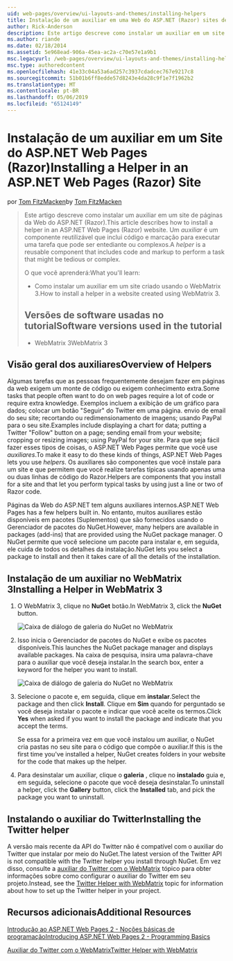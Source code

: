 ```yaml
---
uid: web-pages/overview/ui-layouts-and-themes/installing-helpers
title: Instalação de um auxiliar em uma Web do ASP.NET (Razor) sites de páginas | Microsoft Docs
author: Rick-Anderson
description: Este artigo descreve como instalar um auxiliar em um site de páginas da Web do ASP.NET (Razor). Um auxiliar é um componente reutilizável que inclui código e marcação para por...
ms.author: riande
ms.date: 02/18/2014
ms.assetid: 5e968ead-906a-45ea-ac2a-c70e57e1a9b1
msc.legacyurl: /web-pages/overview/ui-layouts-and-themes/installing-helpers
msc.type: authoredcontent
ms.openlocfilehash: 41e33c04a53a6ad257c3937cdadcec767e9217c8
ms.sourcegitcommit: 51b01b6ff8edde57d8243e4da28c9f1e7f1962b2
ms.translationtype: MT
ms.contentlocale: pt-BR
ms.lasthandoff: 05/06/2019
ms.locfileid: "65124149"
---
```

# <a name="installing-a-helper-in-an-aspnet-web-pages-razor-site"></a><span data-ttu-id="b7f74-104">Instalação de um auxiliar em um Site do ASP.NET Web Pages (Razor)</span><span class="sxs-lookup"><span data-stu-id="b7f74-104">Installing a Helper in an ASP.NET Web Pages (Razor) Site</span></span>

<span data-ttu-id="b7f74-105">por [Tom FitzMacken](https://github.com/tfitzmac)</span><span class="sxs-lookup"><span data-stu-id="b7f74-105">by [Tom FitzMacken](https://github.com/tfitzmac)</span></span>

> <span data-ttu-id="b7f74-106">Este artigo descreve como instalar um auxiliar em um site de páginas da Web do ASP.NET (Razor).</span><span class="sxs-lookup"><span data-stu-id="b7f74-106">This article describes how to install a helper in an ASP.NET Web Pages (Razor) website.</span></span> <span data-ttu-id="b7f74-107">Um *auxiliar* é um componente reutilizável que inclui código e marcação para executar uma tarefa que pode ser entediante ou complexos.</span><span class="sxs-lookup"><span data-stu-id="b7f74-107">A *helper* is a reusable component that includes code and markup to perform a task that might be tedious or complex.</span></span>
> 
> <span data-ttu-id="b7f74-108">O que você aprenderá:</span><span class="sxs-lookup"><span data-stu-id="b7f74-108">What you'll learn:</span></span>
> 
> - <span data-ttu-id="b7f74-109">Como instalar um auxiliar em um site criado usando o WebMatrix 3.</span><span class="sxs-lookup"><span data-stu-id="b7f74-109">How to install a helper in a website created using WebMatrix 3.</span></span>
>   
> 
> ## <a name="software-versions-used-in-the-tutorial"></a><span data-ttu-id="b7f74-110">Versões de software usadas no tutorial</span><span class="sxs-lookup"><span data-stu-id="b7f74-110">Software versions used in the tutorial</span></span>
> 
> 
> - <span data-ttu-id="b7f74-111">WebMatrix 3</span><span class="sxs-lookup"><span data-stu-id="b7f74-111">WebMatrix 3</span></span>

## <a name="overview-of-helpers"></a><span data-ttu-id="b7f74-112">Visão geral dos auxiliares</span><span class="sxs-lookup"><span data-stu-id="b7f74-112">Overview of Helpers</span></span>

<span data-ttu-id="b7f74-113">Algumas tarefas que as pessoas frequentemente desejam fazer em páginas da web exigem um monte de código ou exigem conhecimento extra.</span><span class="sxs-lookup"><span data-stu-id="b7f74-113">Some tasks that people often want to do on web pages require a lot of code or require extra knowledge.</span></span> <span data-ttu-id="b7f74-114">Exemplos incluem a exibição de um gráfico para dados; colocar um botão "Seguir" do Twitter em uma página. envio de email do seu site; recortando ou redimensionamento de imagens; usando PayPal para o seu site.</span><span class="sxs-lookup"><span data-stu-id="b7f74-114">Examples include displaying a chart for data; putting a Twitter "Follow" button on a page; sending email from your website; cropping or resizing images; using PayPal for your site.</span></span> <span data-ttu-id="b7f74-115">Para que seja fácil fazer esses tipos de coisas, o ASP.NET Web Pages permite que você use *auxiliares*.</span><span class="sxs-lookup"><span data-stu-id="b7f74-115">To make it easy to do these kinds of things, ASP.NET Web Pages lets you use *helpers*.</span></span> <span data-ttu-id="b7f74-116">Os auxiliares são componentes que você instale para um site e que permitem que você realize tarefas típicas usando apenas uma ou duas linhas de código do Razor.</span><span class="sxs-lookup"><span data-stu-id="b7f74-116">Helpers are components that you install for a site and that let you perform typical tasks by using just a line or two of Razor code.</span></span>

<span data-ttu-id="b7f74-117">Páginas da Web do ASP.NET tem alguns auxiliares internos.</span><span class="sxs-lookup"><span data-stu-id="b7f74-117">ASP.NET Web Pages has a few helpers built in.</span></span> <span data-ttu-id="b7f74-118">No entanto, muitos auxiliares estão disponíveis em pacotes (Suplementos) que são fornecidos usando o Gerenciador de pacotes do NuGet.</span><span class="sxs-lookup"><span data-stu-id="b7f74-118">However, many helpers are available in packages (add-ins) that are provided using the NuGet package manager.</span></span> <span data-ttu-id="b7f74-119">O NuGet permite que você selecione um pacote para instalar e, em seguida, ele cuida de todos os detalhes da instalação.</span><span class="sxs-lookup"><span data-stu-id="b7f74-119">NuGet lets you select a package to install and then it takes care of all the details of the installation.</span></span>

## <a name="installing-a-helper-in-webmatrix-3"></a><span data-ttu-id="b7f74-120">Instalação de um auxiliar no WebMatrix 3</span><span class="sxs-lookup"><span data-stu-id="b7f74-120">Installing a Helper in WebMatrix 3</span></span>

1. <span data-ttu-id="b7f74-121">O WebMatrix 3, clique no **NuGet** botão.</span><span class="sxs-lookup"><span data-stu-id="b7f74-121">In WebMatrix 3, click the **NuGet** button.</span></span>

    ![Caixa de diálogo de galeria do NuGet no WebMatrix](installing-helpers/_static/image1.png)
2. <span data-ttu-id="b7f74-123">Isso inicia o Gerenciador de pacotes do NuGet e exibe os pacotes disponíveis.</span><span class="sxs-lookup"><span data-stu-id="b7f74-123">This launches the NuGet package manager and displays available packages.</span></span> <span data-ttu-id="b7f74-124">Na caixa de pesquisa, insira uma palavra-chave para o auxiliar que você deseja instalar.</span><span class="sxs-lookup"><span data-stu-id="b7f74-124">In the search box, enter a keyword for the helper you want to install.</span></span>

    ![Caixa de diálogo de galeria do NuGet no WebMatrix](installing-helpers/_static/image2.png)
3. <span data-ttu-id="b7f74-126">Selecione o pacote e, em seguida, clique em **instalar**.</span><span class="sxs-lookup"><span data-stu-id="b7f74-126">Select the package and then click **Install**.</span></span> <span data-ttu-id="b7f74-127">Clique em **Sim** quando for perguntado se você deseja instalar o pacote e indicar que você aceite os termos.</span><span class="sxs-lookup"><span data-stu-id="b7f74-127">Click **Yes** when asked if you want to install the package and indicate that you accept the terms.</span></span>

     <span data-ttu-id="b7f74-128">Se essa for a primeira vez em que você instalou um auxiliar, o NuGet cria pastas no seu site para o código que compõe o auxiliar.</span><span class="sxs-lookup"><span data-stu-id="b7f74-128">If this is the first time you've installed a helper, NuGet creates folders in your website for the code that makes up the helper.</span></span>
4. <span data-ttu-id="b7f74-129">Para desinstalar um auxiliar, clique o **galeria** , clique no **instalado** guia e, em seguida, selecione o pacote que você deseja desinstalar.</span><span class="sxs-lookup"><span data-stu-id="b7f74-129">To uninstall a helper, click the **Gallery** button, click the **Installed** tab, and pick the package you want to uninstall.</span></span>

## <a name="installing-the-twitter-helper"></a><span data-ttu-id="b7f74-130">Instalando o auxiliar do Twitter</span><span class="sxs-lookup"><span data-stu-id="b7f74-130">Installing the Twitter helper</span></span>

<span data-ttu-id="b7f74-131">A versão mais recente da API do Twitter não é compatível com o auxiliar do Twitter que instalar por meio do NuGet.</span><span class="sxs-lookup"><span data-stu-id="b7f74-131">The latest version of the Twitter API is not compatible with the Twitter helper you install through NuGet.</span></span> <span data-ttu-id="b7f74-132">Em vez disso, consulte a [auxiliar do Twitter com o WebMatrix](twitter-helper.md) tópico para obter informações sobre como configurar o auxiliar do Twitter em seu projeto.</span><span class="sxs-lookup"><span data-stu-id="b7f74-132">Instead, see the [Twitter Helper with WebMatrix](twitter-helper.md) topic for information about how to set up the Twitter helper in your project.</span></span>

<a id="Additional_Resources"></a>
## <a name="additional-resources"></a><span data-ttu-id="b7f74-133">Recursos adicionais</span><span class="sxs-lookup"><span data-stu-id="b7f74-133">Additional Resources</span></span>

[<span data-ttu-id="b7f74-134">Introdução ao ASP.NET Web Pages 2 - Noções básicas de programação</span><span class="sxs-lookup"><span data-stu-id="b7f74-134">Introducing ASP.NET Web Pages 2 - Programming Basics</span></span>](../getting-started/introducing-razor-syntax-c.md)

[<span data-ttu-id="b7f74-135">Auxiliar do Twitter com o WebMatrix</span><span class="sxs-lookup"><span data-stu-id="b7f74-135">Twitter Helper with WebMatrix</span></span>](twitter-helper.md)
